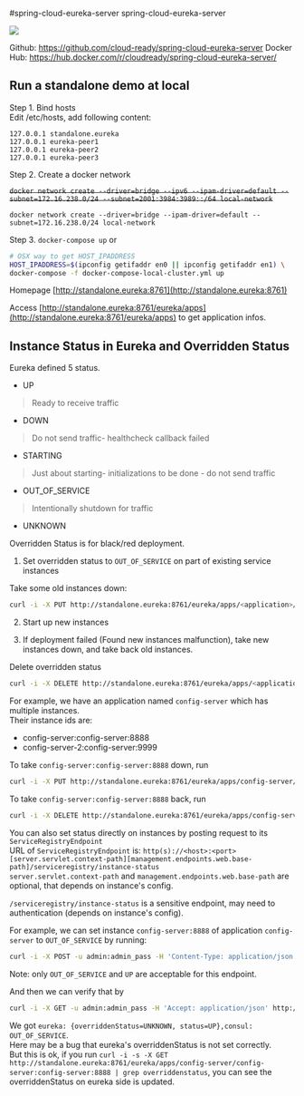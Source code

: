 #spring-cloud-eureka-server
spring-cloud-eureka-server

![](https://travis-ci.org/cloud-ready/spring-cloud-service-discovery.svg?branch=develop)

Github: https://github.com/cloud-ready/spring-cloud-eureka-server
Docker Hub: https://hub.docker.com/r/cloudready/spring-cloud-eureka-server/


## Run a standalone demo at local

Step 1. Bind hosts  
Edit /etc/hosts, add following content:
```text
127.0.0.1 standalone.eureka
127.0.0.1 eureka-peer1
127.0.0.1 eureka-peer2
127.0.0.1 eureka-peer3
```

Step 2. Create a docker network

<del>`docker network create --driver=bridge --ipv6 --ipam-driver=default --subnet=172.16.238.0/24 --subnet=2001:3984:3989::/64 local-network`</del>

`docker network create --driver=bridge --ipam-driver=default --subnet=172.16.238.0/24 local-network`

Step 3. `docker-compose up` or
```bash
# OSX way to get HOST_IPADDRESS
HOST_IPADDRESS=$(ipconfig getifaddr en0 || ipconfig getifaddr en1) \
docker-compose -f docker-compose-local-cluster.yml up
```

Homepage [http://standalone.eureka:8761](http://standalone.eureka:8761)

Access [http://standalone.eureka:8761/eureka/apps](http://standalone.eureka:8761/eureka/apps) to get application infos.

## Instance Status in Eureka and Overridden Status

Eureka defined 5 status.
+ UP
>Ready to receive traffic
+ DOWN
>Do not send traffic- healthcheck callback failed
+ STARTING
> Just about starting- initializations to be done - do not send traffic
+ OUT_OF_SERVICE
> Intentionally shutdown for traffic
+ UNKNOWN

Overridden Status is for black/red deployment.

1. Set overridden status to `OUT_OF_SERVICE` on part of existing service instances

Take some old instances down:
```bash
curl -i -X PUT http://standalone.eureka:8761/eureka/apps/<application>/<instance-id>/status?value=OUT_OF_SERVICE
```

2. Start up new instances

3. If deployment failed (Found new instances malfunction), take new instances down, and take back old instances.

Delete overridden status
```bash
curl -i -X DELETE http://standalone.eureka:8761/eureka/apps/<application>/<instance-id>/status
```

For example, we have an application named `config-server` which has multiple instances.  
Their instance ids are:

- config-server:config-server:8888
- config-server-2:config-server:9999

To take `config-server:config-server:8888` down, run
```bash
curl -i -X PUT http://standalone.eureka:8761/eureka/apps/config-server/config-server:config-server:8888/status?value=OUT_OF_SERVICE
```

To take `config-server:config-server:8888` back, run
```bash
curl -i -X DELETE http://standalone.eureka:8761/eureka/apps/config-server/config-server:config-server:8888/status
```

You can also set status directly on instances by posting request to its `ServiceRegistryEndpoint`  
URL of `ServiceRegistryEndpoint` is: `http(s)://<host>:<port>[server.servlet.context-path][management.endpoints.web.base-path]/serviceregistry/instance-status`  
`server.servlet.context-path` and `management.endpoints.web.base-path` are optional, that depends on instance's config.  

`/serviceregistry/instance-status` is a sensitive endpoint, may need to authentication (depends on instance's config).   

For example, we can set instance `config-server:8888` of application `config-server` to `OUT_OF_SERVICE` by running:
```bash
curl -i -X POST -u admin:admin_pass -H 'Content-Type: application/json' -d 'OUT_OF_SERVICE' http://config-server:8888/manage/serviceregistry/instance-status
```

Note: only `OUT_OF_SERVICE` and `UP` are acceptable for this endpoint.  

And then we can verify that by
```bash
curl -i -X GET -u admin:admin_pass -H 'Accept: application/json' http://config-server:8888/manage/serviceregistry/instance-status
```
We got `eureka: {overriddenStatus=UNKNOWN, status=UP},consul: OUT_OF_SERVICE`.  
Here may be a bug that eureka's overriddenStatus is not set correctly.  
But this is ok, if you run `curl -i -s -X GET http://standalone.eureka:8761/eureka/apps/config-server/config-server:config-server:8888 | grep overriddenstatus`,
you can see the overriddenStatus on eureka side is updated.  
